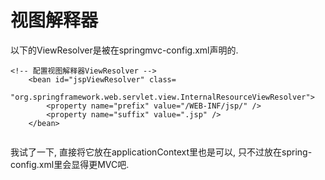 # 视图解释器

以下的ViewResolver是被在springmvc-config.xml声明的.

```
<!-- 配置视图解释器ViewResolver -->
    <bean id="jspViewResolver" class=
    "org.springframework.web.servlet.view.InternalResourceViewResolver">
		<property name="prefix" value="/WEB-INF/jsp/" />
		<property name="suffix" value=".jsp" />
    </bean>	
    
```
我试了一下, 直接将它放在applicationContext里也是可以, 只不过放在spring-config.xml里会显得更MVC吧.
